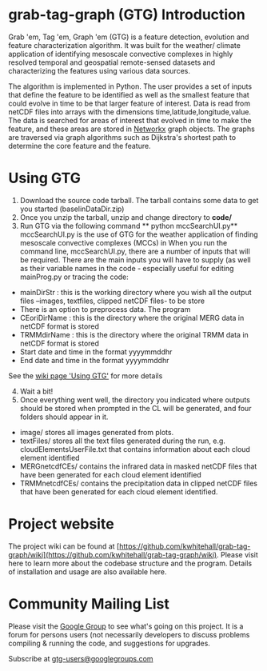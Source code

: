 grab-tag-graph (GTG) Introduction
=================================
Grab 'em, Tag 'em, Graph 'em (GTG) is a feature detection, evolution and feature characterization algorithm. It was built for the weather/ climate application of identifying mesoscale convective complexes in highly resolved temporal and geospatial remote-sensed datasets and characterizing the features using various data sources. 

The algorithm is implemented in Python. The user provides a set of inputs that define the feature to be identified as well as the smallest feature that could evolve in time to be that larger feature of interest. Data is read from netCDF files into arrays with the dimensions time,latitude,longitude,value. The data is searched for areas of interest that evolved in time to make the feature, and these areas are stored in [Networkx](https://networkx.github.io/) graph objects. The graphs are traversed via graph algorithms such as Dijkstra's shortest path to determine the core feature and the feature.   

Using GTG
=========
1. Download the source code tarball. The tarball contains some data to get you started (baselinDataDir.zip)
2. Once you unzip the tarball, unzip and change directory to **code/**
3. Run GTG via the following command
   ** python mccSearchUI.py**
mccSearchUI.py is the use of GTG for the weather application of finding mesoscale convective complexes (MCCs) in
When you run the command line, mccSearchUI.py, there are a number of inputs that will be required.
There are the main inputs you will have to supply (as well as their variable names in the code - especially useful for editing mainProg.py or tracing the code:
* mainDirStr : this is the working directory where you wish all the output files –images, textfiles, clipped netCDF files- to be store
* There is an option to preprocess data. The program 
* CEoriDirName : this is the directory where the original MERG data in netCDF format is stored
* TRMMdirName : this is the directory where the original TRMM data in netCDF format is stored
* Start date and time in the format yyyymmddhr
* End date and time in the format yyyymmddhr

See the [wiki page 'Using GTG'](https://github.com/kwhitehall/grab-tag-graph/wiki/Using-GTG) for more details

4. Wait a bit!
5. Once everything went well, the directory you indicated where outputs should be stored when prompted in the CL will be generated, and four folders should appear in it. 
* image/  stores all images generated from plots.
* textFiles/ stores all the text files generated during the run, e.g. cloudElementsUserFile.txt that contains information about each cloud element identified
* MERGnetcdfCEs/ contains the infrared data in masked netCDF files that have been generated for each cloud element identified
* TRMMnetcdfCEs/ contains the precipitation data in clipped netCDF files that have been generated for each cloud element identified.


Project website
===============
The project wiki can be found at [https://github.com/kwhitehall/grab-tag-graph/wiki](https://github.com/kwhitehall/grab-tag-graph/wiki). Please visit here to learn more about the codebase structure and the program. Details of installation and usage are also available here. 


Community Mailing List
======================
Please visit the [Google Group](https://groups.google.com/d/forum/gtg-users) to see what's going on this project. It is a forum for persons users (not necessarily developers to discuss problems compiling & running the code, and suggestions for upgrades.

Subscribe at [gtg-users@googlegroups.com](gtg-users@googlegroups.com)
